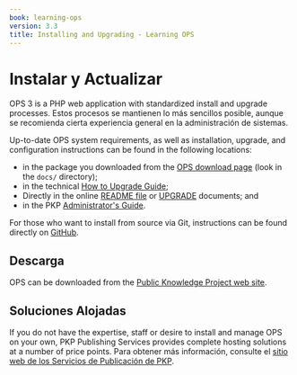 ```yaml
---
book: learning-ops
version: 3.3
title: Installing and Upgrading - Learning OPS
---
```


# Instalar y Actualizar

OPS 3 is a PHP web application with standardized install and upgrade processes. Estos procesos se mantienen lo más sencillos posible, aunque se recomienda cierta experiencia general en la administración de sistemas.

Up-to-date OPS system requirements, as well as installation, upgrade, and configuration instructions can be found in the following locations:

* in the package you downloaded from the [OPS download page](https://pkp.sfu.ca/ops/ops_download/) (look in the `docs/` directory);
* in the technical [How to Upgrade Guide](/dev/upgrade-guide/);
* Directly in the online [README file](https://github.com/pkp/ops/blob/main/docs/README.md) or [UPGRADE](https://github.com/pkp/ops/blob/main/docs/UPGRADE.md) documents; and
* in the PKP [Administrator's Guide](/admin-guide/).

For those who want to install from source via Git, instructions can be found directly on [GitHub](https://github.com/pkp/ops).

## Descarga

OPS can be downloaded from the [Public Knowledge Project web site](https://pkp.sfu.ca/ops/ops_download/).

## Soluciones Alojadas

If you do not have the expertise, staff or desire to install and manage OPS on your own, PKP Publishing Services provides complete hosting solutions at a number of price points. Para obtener más información, consulte el [sitio web de los Servicios de Publicación de PKP](https://pkpservices.sfu.ca).
